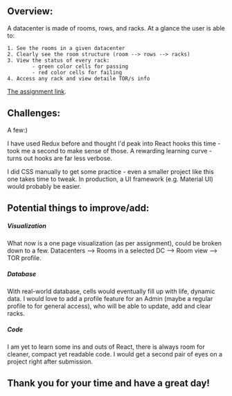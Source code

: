 ## Overview:

A datacenter is made of rooms, rows, and racks.
At a glance the user is able to:

```
1. See the rooms in a given datacenter
2. Clearly see the room structure (room --> rows --> racks)
3. View the status of every rack:
        - green color cells for passing
        - red color cells for failing
4. Access any rack and view detaile TOR/s info

```

[The assignment link](https://drive.google.com/file/d/1lv0lzHyjXU2MWf12cRtoQ3u_h8WsAYiH/view?usp=sharing).

## Challenges:

A few:)

I have used Redux before and thought I'd peak into React hooks this time - took me a second to make sense of those. A rewarding learning curve - turns out hooks are far less verbose.

I did CSS manually to get some practice - even a smaller project like this one takes time to tweak. In production, a UI framework (e.g. Material UI) would probably be easier.

## Potential things to improve/add:

##### Visualization

What now is a one page visualization (as per assignment), could be broken down to a few. Datacenters --> Rooms in a selected DC --> Room view --> TOR profile.

##### Database

With real-world database, cells would eventually fill up with life, dynamic data. I would love to add a profile feature for an Admin (maybe a regular profile to for general access), who will be able to update, add and clear racks.

##### Code

I am yet to learn some ins and outs of React, there is always room for cleaner, compact yet readable code. I would get a second pair of eyes on a project right after submission.

## Thank you for your time and have a great day!
